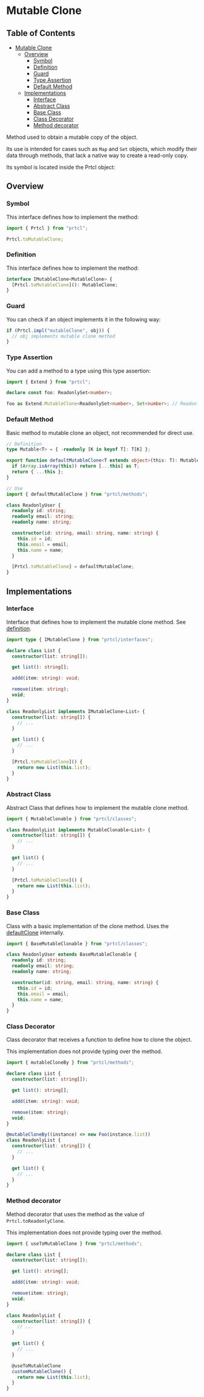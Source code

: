 # Mutable Clone

<!--toc:start-->

## Table of Contents

- [Mutable Clone](#mutable-clone)
  - [Overview](#overview)
    - [Symbol](#symbol)
    - [Definition](#definition)
    - [Guard](#guard)
    - [Type Assertion](#type-assertion)
    - [Default Method](#default-method)
  - [Implementations](#implementations)
    - [Interface](#interface)
    - [Abstract Class](#abstract-class)
    - [Base Class](#base-class)
    - [Class Decorator](#class-decorator)
    - [Method decorator](#method-decorator)

<!--toc:end-->

Method used to obtain a mutable copy of the object.

Its use is intended for cases such as `Map` and `Set` objects, which modify
their data through methods, that lack a native way to create a read-only copy.

Its symbol is located inside the Prtcl object:

## Overview

### Symbol

This interface defines how to implement the method:

```typescript
import { Prtcl } from "prtcl";

Prtcl.toMutableClone;
```

### Definition

This interface defines how to implement the method:

```typescript
interface IMutableClone<MutableClone> {
  [Prtcl.toMutableClone](): MutableClone;
}
```

### Guard

You can check if an object implements it in the following way:

```typescript
if (Prtcl.impl("mutableClone", obj)) {
  // obj implements mutable clone method
}
```

### Type Assertion

You can add a method to a type using this type assertion:

```typescript
import { Extend } from "prtcl";

declare const foo: ReadonlySet<number>;

foo as Extend.MutableClone<ReadonlySet<number>, Set<number>; // ReadonlySet<number> & { [Prtcl.toMutableClone](): Set<number> }
```

### Default Method

Basic method to mutable clone an object, not recommended for direct use.

```typescript
// Definition
type Mutable<T> = { -readonly [K in keyof T]: T[K] };

export function defaultMutableClone<T extends object>(this: T): Mutable<T> {
  if (Array.isArray(this)) return [...this] as T;
  return { ...this };
}

// Use
import { defaultMutableClone } from "prtcl/methods";

class ReadonlyUser {
  readonly id: string;
  readonly email: string;
  readonly name: string;

  constructor(id: string, email: string, name: string) {
    this.id = id;
    this.email = email;
    this.name = name;
  }

  [Prtcl.toMutableClone] = defaultMutableClone;
}
```

## Implementations

### Interface

Interface that defines how to implement the mutable clone method. See
[definition](#definition).

```typescript
import type { IMutableClone } from "prtcl/interfaces";

declare class List {
  constructor(list: string[]);

  get list(): string[];

  addd(item: string): void;

  remove(item: string);
  void;
}

class ReadonlyList implements IMutableClone<List> {
  constructor(list: string[]) {
    // ...
  }

  get list() {
    // ...
  }

  [Prtcl.toMutableClone]() {
    return new List(this.list);
  }
}
```

### Abstract Class

Abstract Class that defines how to implement the mutable clone method.

```typescript
import { MutableClonable } from "prtcl/classes";

class ReadonlyList implements MutableClonable<List> {
  constructor(list: string[]) {
    // ...
  }

  get list() {
    // ...
  }

  [Prtcl.toMutableClone]() {
    return new List(this.list);
  }
}
```

### Base Class

Class with a basic implementation of the clone method. Uses the
[defaultClone](#default-method) internally.

```typescript
import { BaseMutableClonable } from "prtcl/classes";

class ReadonlyUser extends BaseMutableClonable {
  readonly id: string;
  readonly email: string;
  readonly name: string;

  constructor(id: string, email: string, name: string) {
    this.id = id;
    this.email = email;
    this.name = name;
  }
}
```

### Class Decorator

Class decorator that receives a function to define how to clone the object.

This implementation does not provide typing over the method.

```typescript
import { mutableCloneBy } from "prtcl/methods";

declare class List {
  constructor(list: string[]);

  get list(): string[];

  addd(item: string): void;

  remove(item: string);
  void;
}

@mutableCloneBy((instance) => new Foo(instance.list))
class ReadonlyList {
  constructor(list: string[]) {
    // ...
  }

  get list() {
    // ...
  }
}
```

### Method decorator

Method decorator that uses the method as the value of `Prtcl.toReadonlyClone`.

This implementation does not provide typing over the method.

```typescript
import { useToMutableClone } from "prtcl/methods";

declare class List {
  constructor(list: string[]);

  get list(): string[];

  addd(item: string): void;

  remove(item: string);
  void;
}

class ReadonlyList {
  constructor(list: string[]) {
    // ...
  }

  get list() {
    // ...
  }

  @useToMutableClone
  customMutableClone() {
    return new List(this.list);
  }
}
```
